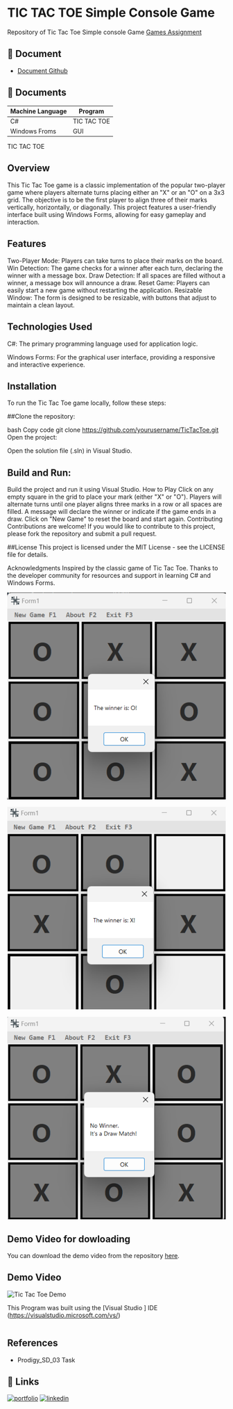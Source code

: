 
# TIC TAC TOE Simple Console Game

Repository of Tic Tac Toe Simple console Game
[Games Assignment]( https://github.com/LizzyTrevisan/Tic-Tac-Toe-Game.git)



## 📑 Document
- [Document Github](https://github.com/LizzyTrevisan/Tic-Tac-Toe-Game.git)

## 📔 Documents

| Machine Language | Program |
| ------- | ------------ |
| C# |   TIC TAC TOE |
| Windows Froms | GUI |


TIC TAC TOE

## Overview
This Tic Tac Toe game is a classic implementation of the popular two-player game where players alternate turns placing either an "X" or an "O" on a 3x3 grid. The objective is to be the first player to align three of their marks vertically, horizontally, or diagonally. This project features a user-friendly interface built using Windows Forms, allowing for easy gameplay and interaction.

## Features
Two-Player Mode: Players can take turns to place their marks on the board.
Win Detection: The game checks for a winner after each turn, declaring the winner with a message box.
Draw Detection: If all spaces are filled without a winner, a message box will announce a draw.
Reset Game: Players can easily start a new game without restarting the application.
Resizable Window: The form is designed to be resizable, with buttons that adjust to maintain a clean layout.

## Technologies Used
C#: The primary programming language used for application logic.

Windows Forms: For the graphical user interface, providing a responsive and interactive experience.


## Installation
To run the Tic Tac Toe game locally, follow these steps:

##Clone the repository:

bash
Copy code
git clone https://github.com/yourusername/TicTacToe.git
Open the project:

Open the solution file (.sln) in Visual Studio.

## Build and Run:

Build the project and run it using Visual Studio.
How to Play
Click on any empty square in the grid to place your mark (either "X" or "O").
Players will alternate turns until one player aligns three marks in a row or all spaces are filled.
A message will declare the winner or indicate if the game ends in a draw.
Click on "New Game" to reset the board and start again.
Contributing
Contributions are welcome! If you would like to contribute to this project, please fork the repository and submit a pull request.

##License
This project is licensed under the MIT License - see the LICENSE file for details.

Acknowledgments
Inspired by the classic game of Tic Tac Toe.
Thanks to the developer community for resources and support in learning C# and Windows Forms.


![Screenshot 2024-07-22 131710.png](https://raw.githubusercontent.com/LizzyTrevisan/Tic-Tac-Toe-Game/refs/heads/main/Screenshot%202024-10-19%20165025.png)

![Screenshot 2024-07-22 131710.png](https://raw.githubusercontent.com/LizzyTrevisan/Tic-Tac-Toe-Game/refs/heads/main/Screenshot%202024-10-19%20165055.png)

![Screenshot 2024-07-22 131710.png](https://raw.githubusercontent.com/LizzyTrevisan/Tic-Tac-Toe-Game/refs/heads/main/Screenshot%202024-10-19%20165121.png)



## Demo Video for dowloading

You can download the demo video from the repository [here](https://github.com/LizzyTrevisan/Tic-Tac-Toe-Game/raw/refs/heads/main/copy_348532C1-FDB5-4F41-9AF5-5280C8DD225B.mp4 ).

## Demo Video

![Tic Tac Toe Demo](https://youtube.com/shorts/QKeX93-3k9M?feature=share)




This Program was built using the [Visual Studio ] IDE (https://visualstudio.microsoft.com/vs/)
```

```
## References
- Prodigy_SD_03 Task

## 🔗 Links
[![portfolio](https://img.shields.io/badge/my_portfolio-000?style=for-the-badge&logo=ko-fi&logoColor=white)](https://leizianetrevisan.notion.site/Hello-I-m-Leiziane-3801bd1694ac46f8a28fddcca61fe34e/)
[![linkedin](https://img.shields.io/badge/linkedin-0A66C2?style=for-the-badge&logo=linkedin&logoColor=white)](https://www.linkedin.com/)
